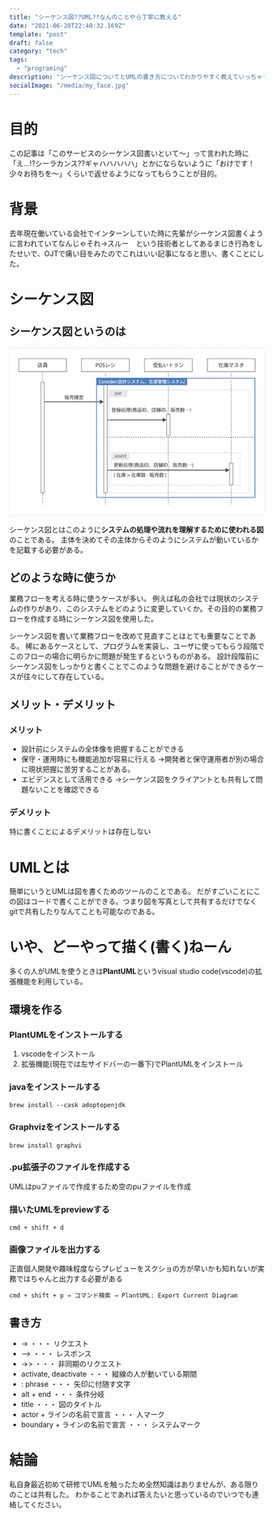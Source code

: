 ```yaml
---
title: "シーケンス図??UML??なんのことやら丁寧に教える"
date: "2021-06-20T22:40:32.169Z"
template: "post"
draft: false
category: "tech"
tags:
  - "programing"
description: "シーケンス図についてとUMLの書き方についてわかりやすく教えていっちゃうよ！！"
socialImage: "/media/my_face.jpg"
---
```

# 目的
この記事は「このサービスのシーケンス図書いといて〜」って言われた時に「え...!?シーラカンス??ギャハハハハハ」とかにならないように「おけです！少々お待ちを〜」くらいで返せるようになってもらうことが目的。
# 背景
去年現在働いている会社でインターンしていた時に先輩がシーケンス図書くように言われていてなんじゃそれ→スルー　という技術者としてあるまじき行為をしたせいで、OJTで痛い目をみたのでこれはいい記事になると思い、書くことにした。

# シーケンス図
## シーケンス図というのは
![aaa](UML.png)

シーケンス図とはこのように**システムの処理や流れを理解するために使われる図**のことである。
主体を決めてその主体からそのようにシステムが動いているかを記載する必要がある。

## どのような時に使うか
業務フローを考える時に使うケースが多い。
例えば私の会社では現状のシステムの作りがあり、このシステムをどのように変更していくか。その目的の業務フローを作成する時にシーケンス図を使用した。

シーケンス図を書いて業務フローを改めて見直すことはとても重要なことである。
稀にあるケースとして、プログラムを実装し、ユーザに使ってもらう段階でこのフローの場合に明らかに問題が発生するというものがある。
設計段階前にシーケンス図をしっかりと書くことでこのような問題を避けることができるケースが往々にして存在している。

## メリット・デメリット
### メリット
+ 設計前にシステムの全体像を把握することができる
+ 保守・運用時にも機能追加が容易に行える
→開発者と保守運用者が別の場合に現状把握に苦労することがある。
+ エビデンスとして活用できる
→シーケンス図をクライアントとも共有して問題ないことを確認できる
### デメリット
特に書くことによるデメリットは存在しない

# UMLとは
簡単にいうとUMLは図を書くためのツールのことである。
だがすごいことにこの図はコードで書くことができる。つまり図を写真として共有するだけでなくgitで共有したりなんてことも可能なのである。

# いや、どーやって描く(書く)ねーん
多くの人がUMLを使うときは**PlantUML**というvisual studio code(vscode)の拡張機能を利用している。
## 環境を作る
### PlantUMLをインストールする
1. vscodeをインストール
2. 拡張機能(現在では左サイドバーの一番下)でPlantUMLをインストール

### javaをインストールする
```
brew install --cask adoptopenjdk
```

### Graphvizをインストールする
```
brew install graphvi
```
### .pu拡張子のファイルを作成する
UMLはpuファイルで作成するため空のpuファイルを作成

### 描いたUMLをpreviewする
```
cmd + shift + d
```
### 画像ファイルを出力する
正直個人開発や趣味程度ならプレビューをスクショの方が早いかも知れないが実務ではちゃんと出力する必要がある
```
cmd + shift + p → コマンド検索 → PlantUML: Export Current Diagram
```

## 書き方
+ ->
・・・  リクエスト
+ -->
・・・ レスポンス
+ ->>
・・・ 非同期のリクエスト
+ activate, deactivate
・・・ 縦線の人が動いている期間
+ : phrase
・・・ 矢印に付随す文字
+ alt + end
・・・ 条件分岐
+ title
・・・ 図のタイトル
+ actor + ラインの名前で宣言
・・・ 人マーク
+ boundary + ラインの名前で宣言
・・・ システムマーク


# 結論
私自身最近初めて研修でUMLを触ったため全然知識はありませんが、ある限りのことは共有した。
わかることであれば答えたいと思っているのでいつでも連絡してください。

